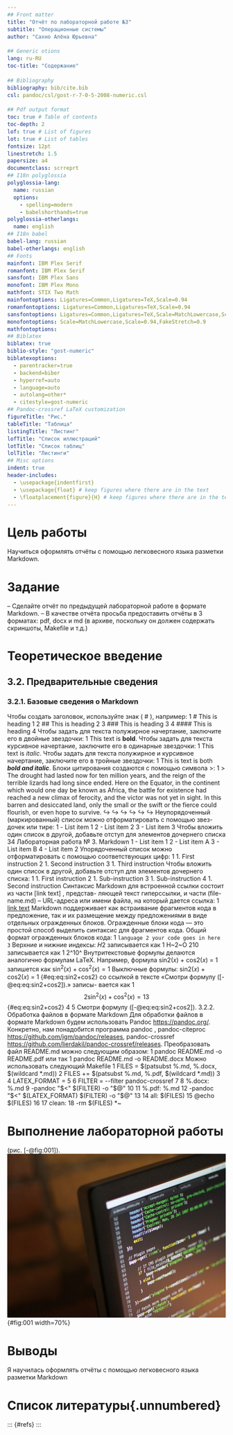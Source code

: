 ```yaml
---
## Front matter
title: "Отчёт по лабораторной работе №3"
subtitle: "Операционные системы"
author: "Сахно Алёна Юрьевна"

## Generic otions
lang: ru-RU
toc-title: "Содержание"

## Bibliography
bibliography: bib/cite.bib
csl: pandoc/csl/gost-r-7-0-5-2008-numeric.csl

## Pdf output format
toc: true # Table of contents
toc-depth: 2
lof: true # List of figures
lot: true # List of tables
fontsize: 12pt
linestretch: 1.5
papersize: a4
documentclass: scrreprt
## I18n polyglossia
polyglossia-lang:
  name: russian
  options:
	- spelling=modern
	- babelshorthands=true
polyglossia-otherlangs:
  name: english
## I18n babel
babel-lang: russian
babel-otherlangs: english
## Fonts
mainfont: IBM Plex Serif
romanfont: IBM Plex Serif
sansfont: IBM Plex Sans
monofont: IBM Plex Mono
mathfont: STIX Two Math
mainfontoptions: Ligatures=Common,Ligatures=TeX,Scale=0.94
romanfontoptions: Ligatures=Common,Ligatures=TeX,Scale=0.94
sansfontoptions: Ligatures=Common,Ligatures=TeX,Scale=MatchLowercase,Scale=0.94
monofontoptions: Scale=MatchLowercase,Scale=0.94,FakeStretch=0.9
mathfontoptions:
## Biblatex
biblatex: true
biblio-style: "gost-numeric"
biblatexoptions:
  - parentracker=true
  - backend=biber
  - hyperref=auto
  - language=auto
  - autolang=other*
  - citestyle=gost-numeric
## Pandoc-crossref LaTeX customization
figureTitle: "Рис."
tableTitle: "Таблица"
listingTitle: "Листинг"
lofTitle: "Список иллюстраций"
lotTitle: "Список таблиц"
lolTitle: "Листинги"
## Misc options
indent: true
header-includes:
  - \usepackage{indentfirst}
  - \usepackage{float} # keep figures where there are in the text
  - \floatplacement{figure}{H} # keep figures where there are in the text
---
```


# Цель работы
Научиться оформлять отчёты с помощью легковесного языка разметки Markdown.
# Задание
– Сделайте отчёт по предыдущей лабораторной работе в формате Markdown.
– В качестве отчёта просьба предоставить отчёты в 3 форматах: pdf, docx и md (в архиве,
поскольку он должен содержать скриншоты, Makefile и т.д.)

# Теоретическое введение
## 3.2. Предварительные сведения
### 3.2.1. Базовые сведения о Markdown
Чтобы создать заголовок, используйте знак ( # ), например:
1 # This is heading 1
2 ## This is heading 2
3 ### This is heading 3
4 #### This is heading 4
Чтобы задать для текста полужирное начертание, заключите его в двойные звездочки:
1 This text is **bold**.
Чтобы задать для текста курсивное начертание, заключите его в одинарные звездочки:
1 This text is *italic*.
Чтобы задать для текста полужирное и курсивное начертание, заключите его в тройные
звездочки:
1 This is text is both ***bold and italic***.
Блоки цитирования создаются с помощью символа >:
1 > The drought had lasted now for ten million years, and the reign of
the terrible lizards had long since ended. Here on the Equator, in
the continent which would one day be known as Africa, the battle
for existence had reached a new climax of ferocity, and the victor
was not yet in sight. In this barren and desiccated land, only the
small or the swift or the fierce could flourish, or even hope to
survive.
↪
↪
↪
↪
↪
↪
Неупорядоченный (маркированный) список можно отформатировать с помощью звез-
дочек или тире:
1 - List item 1
2 - List item 2
3 - List item 3
Чтобы вложить один список в другой, добавьте отступ для элементов дочернего списка
34 Лабораторная работа № 3. Markdown
1 - List item 1
2 - List item A
3 - List item B
4 - List item 2
Упорядоченный список можно отформатировать с помощью соответствующих цифр:
1 1. First instruction
2 1. Second instruction
3 1. Third instruction
Чтобы вложить один список в другой, добавьте отступ для элементов дочернего списка:
1 1. First instruction
2 1. Sub-instruction
3 1. Sub-instruction
4 1. Second instruction
Синтаксис Markdown для встроенной ссылки состоит из части [link text] , представ-
ляющей текст гиперссылки, и части (file-name.md) – URL-адреса или имени файла,
на который дается ссылка:
1 [link text](file-name.md)
Markdown поддерживает как встраивание фрагментов кода в предложение, так и их
размещение между предложениями в виде отдельных огражденных блоков. Огражденные
блоки кода — это простой способ выделить синтаксис для фрагментов кода. Общий
формат огражденных блоков кода:
1 ``` language
2 your code goes in here
3 ```
Верхние и нижние индексы:
𝐻2
записывается как
1 H~2~O
210
записывается как
1 2^10^
Внутритекстовые формулы делаются аналогично формулам LaTeX. Например, формула
sin2(𝑥) + cos2(𝑥) = 1 запишется как
$\sin^2 (x) + \cos^2 (x) = 1$
Выключные формулы:
sin2(𝑥) + cos2(𝑥) = 1
{#eq:eq:sin2+cos2} со ссылкой в тексте «Смотри формулу ([-@eq:eq:sin2+cos2]).» записы-
вается как
1 $$
2 \sin^2 (x) + \cos^2 (x) = 1
3 $$ {#eq:eq:sin2+cos2}
4
5 Смотри формулу ([-@eq:eq:sin2+cos2]).
3.2.2. Обработка файлов в формате Markdown
Для обработки файлов в формате Markdown будем использовать Pandoc
https://pandoc.org/. Конкретно, нам понадобится программа pandoc ,
pandoc-citeproc https://github.com/jgm/pandoc/releases, pandoc-crossref
https://github.com/lierdakil/pandoc-crossref/releases.
Преобразовать файл README.md можно следующим образом:
1 pandoc README.md -o README.pdf
или так
1 pandoc README.md -o README.docx
Можно использовать следующий Makefile
1 FILES = $(patsubst %.md, %.docx, $(wildcard *.md))
2 FILES += $(patsubst %.md, %.pdf, $(wildcard *.md))
3
4 LATEX_FORMAT =
5
6 FILTER = --filter pandoc-crossref
7
8 %.docx: %.md
9 -pandoc "$<" $(FILTER) -o "$@"
10
11 %.pdf: %.md
12 -pandoc "$<" $(LATEX_FORMAT) $(FILTER) -o "$@"
13
14 all: $(FILES)
15 @echo $(FILES)
16
17 clean:
18 -rm $(FILES) *~
# Выполнение лабораторной работы

 (рис. [-@fig:001]).
![Название рисунка](image/placeimg_800_600_tech.jpg){#fig:001 width=70%}
# Выводы
Я научилась оформлять отчёты с помощью легковесного языка разметки Markdown

# Список литературы{.unnumbered}

::: {#refs}
:::

